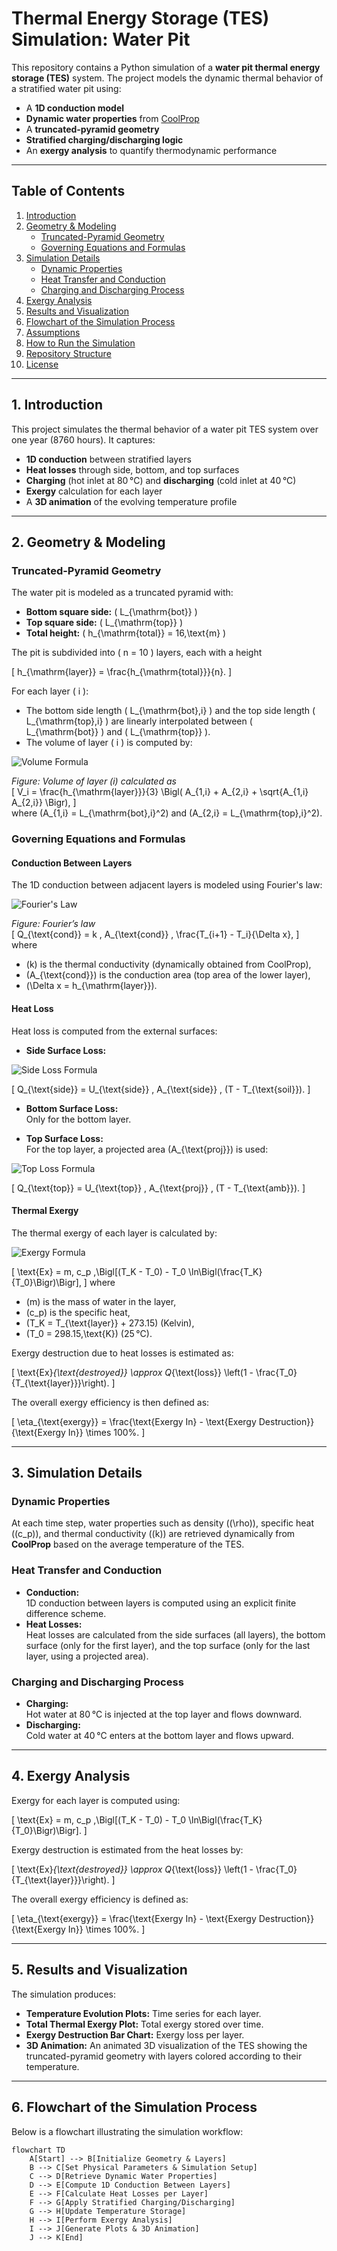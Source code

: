 # Thermal Energy Storage (TES) Simulation: Water Pit

This repository contains a Python simulation of a **water pit thermal energy storage (TES)** system. The project models the dynamic thermal behavior of a stratified water pit using:

- A **1D conduction model**
- **Dynamic water properties** from [CoolProp](https://github.com/CoolProp/CoolProp)
- A **truncated-pyramid geometry**
- **Stratified charging/discharging logic**
- An **exergy analysis** to quantify thermodynamic performance

---

## Table of Contents

1. [Introduction](#introduction)
2. [Geometry & Modeling](#geometry--modeling)
    - [Truncated-Pyramid Geometry](#truncated-pyramid-geometry)
    - [Governing Equations and Formulas](#governing-equations-and-formulas)
3. [Simulation Details](#simulation-details)
    - [Dynamic Properties](#dynamic-properties)
    - [Heat Transfer and Conduction](#heat-transfer-and-conduction)
    - [Charging and Discharging Process](#charging-and-discharging-process)
4. [Exergy Analysis](#exergy-analysis)
5. [Results and Visualization](#results-and-visualization)
6. [Flowchart of the Simulation Process](#flowchart-of-the-simulation-process)
7. [Assumptions](#assumptions)
8. [How to Run the Simulation](#how-to-run-the-simulation)
9. [Repository Structure](#repository-structure)
10. [License](#license)

---

## 1. Introduction

This project simulates the thermal behavior of a water pit TES system over one year (8760 hours). It captures:

- **1D conduction** between stratified layers
- **Heat losses** through side, bottom, and top surfaces
- **Charging** (hot inlet at 80 °C) and **discharging** (cold inlet at 40 °C)
- **Exergy** calculation for each layer
- A **3D animation** of the evolving temperature profile

---

## 2. Geometry & Modeling

### Truncated-Pyramid Geometry

The water pit is modeled as a truncated pyramid with:

- **Bottom square side:** \( L_{\mathrm{bot}} \)
- **Top square side:** \( L_{\mathrm{top}} \)
- **Total height:** \( h_{\mathrm{total}} = 16\,\text{m} \)

The pit is subdivided into \( n = 10 \) layers, each with a height

\[
h_{\mathrm{layer}} = \frac{h_{\mathrm{total}}}{n}.
\]

For each layer \( i \):

- The bottom side length \( L_{\mathrm{bot},i} \) and the top side length \( L_{\mathrm{top},i} \) are linearly interpolated between \( L_{\mathrm{bot}} \) and \( L_{\mathrm{top}} \).
- The volume of layer \( i \) is computed by:

![Volume Formula](images/formulas/volume_formula.png)

*Figure: Volume of layer \(i\) calculated as*  
\[
V_i = \frac{h_{\mathrm{layer}}}{3} \Bigl( A_{1,i} + A_{2,i} + \sqrt{A_{1,i} A_{2,i}} \Bigr),
\]  
where \(A_{1,i} = L_{\mathrm{bot},i}^2\) and \(A_{2,i} = L_{\mathrm{top},i}^2\).

### Governing Equations and Formulas

#### Conduction Between Layers

The 1D conduction between adjacent layers is modeled using Fourier's law:

![Fourier's Law](images/formulas/fouriers_law.png)

*Figure: Fourier’s law*  
\[
Q_{\text{cond}} = k \, A_{\text{cond}} \, \frac{T_{i+1} - T_i}{\Delta x},
\]
where  
- \(k\) is the thermal conductivity (dynamically obtained from CoolProp),
- \(A_{\text{cond}}\) is the conduction area (top area of the lower layer),
- \(\Delta x = h_{\mathrm{layer}}\).

#### Heat Loss

Heat loss is computed from the external surfaces:

- **Side Surface Loss:**

![Side Loss Formula](images/formulas/side_loss.png)

\[
Q_{\text{side}} = U_{\text{side}} \, A_{\text{side}} \, (T - T_{\text{soil}}).
\]

- **Bottom Surface Loss:**  
  Only for the bottom layer.

- **Top Surface Loss:**  
  For the top layer, a projected area \(A_{\text{proj}}\) is used:

![Top Loss Formula](images/formulas/top_loss.png)

\[
Q_{\text{top}} = U_{\text{top}} \, A_{\text{proj}} \, (T - T_{\text{amb}}).
\]

#### Thermal Exergy

The thermal exergy of each layer is calculated by:

![Exergy Formula](images/formulas/exergy_formula.png)

\[
\text{Ex} = m\, c_p \,\Bigl[(T_K - T_0) - T_0 \ln\Bigl(\frac{T_K}{T_0}\Bigr)\Bigr],
\]
where  
- \(m\) is the mass of water in the layer,  
- \(c_p\) is the specific heat,  
- \(T_K = T_{\text{layer}} + 273.15\) (Kelvin),  
- \(T_0 = 298.15\,\text{K}\) (25 °C).

Exergy destruction due to heat losses is estimated as:

\[
\text{Ex}_{\text{destroyed}} \approx Q_{\text{loss}} \left(1 - \frac{T_0}{T_{\text{layer}}}\right).
\]

The overall exergy efficiency is then defined as:

\[
\eta_{\text{exergy}} = \frac{\text{Exergy In} - \text{Exergy Destruction}}{\text{Exergy In}} \times 100\%.
\]

---

## 3. Simulation Details

### Dynamic Properties

At each time step, water properties such as density (\(\rho\)), specific heat (\(c_p\)), and thermal conductivity (\(k\)) are retrieved dynamically from **CoolProp** based on the average temperature of the TES.

### Heat Transfer and Conduction

- **Conduction:**  
  1D conduction between layers is computed using an explicit finite difference scheme.
- **Heat Losses:**  
  Heat losses are calculated from the side surfaces (all layers), the bottom surface (only for the first layer), and the top surface (only for the last layer, using a projected area).

### Charging and Discharging Process

- **Charging:**  
  Hot water at 80 °C is injected at the top layer and flows downward.
- **Discharging:**  
  Cold water at 40 °C enters at the bottom layer and flows upward.

---

## 4. Exergy Analysis

Exergy for each layer is computed using:

\[
\text{Ex} = m\, c_p \,\Bigl[(T_K - T_0) - T_0 \ln\Bigl(\frac{T_K}{T_0}\Bigr)\Bigr].
\]

Exergy destruction is estimated from the heat losses by:

\[
\text{Ex}_{\text{destroyed}} \approx Q_{\text{loss}} \left(1 - \frac{T_0}{T_{\text{layer}}}\right).
\]

The overall exergy efficiency is defined as:

\[
\eta_{\text{exergy}} = \frac{\text{Exergy In} - \text{Exergy Destruction}}{\text{Exergy In}} \times 100\%.
\]

---

## 5. Results and Visualization

The simulation produces:
- **Temperature Evolution Plots:** Time series for each layer.
- **Total Thermal Exergy Plot:** Total exergy stored over time.
- **Exergy Destruction Bar Chart:** Exergy loss per layer.
- **3D Animation:** An animated 3D visualization of the TES showing the truncated-pyramid geometry with layers colored according to their temperature.

---

## 6. Flowchart of the Simulation Process

Below is a flowchart illustrating the simulation workflow:

```mermaid
flowchart TD
    A[Start] --> B[Initialize Geometry & Layers]
    B --> C[Set Physical Parameters & Simulation Setup]
    C --> D[Retrieve Dynamic Water Properties]
    D --> E[Compute 1D Conduction Between Layers]
    E --> F[Calculate Heat Losses per Layer]
    F --> G[Apply Stratified Charging/Discharging]
    G --> H[Update Temperature Storage]
    H --> I[Perform Exergy Analysis]
    I --> J[Generate Plots & 3D Animation]
    J --> K[End]
